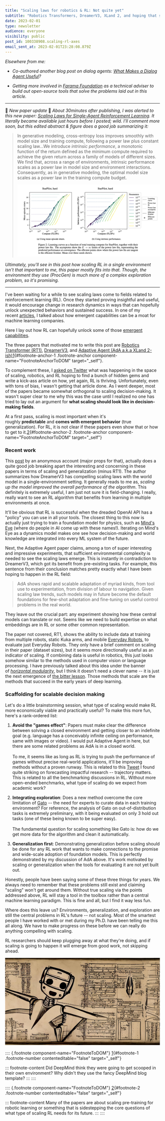 ```yaml
---
title: "Scaling laws for robotics & RL: Not quite yet"
subtitle: "Robotics Transformers, DreamerV3, XLand 2, and hoping that scaling laws are coming embodied AI."
date: 2023-02-01
type: newsletter
audience: everyone
visibility: public
post_id: 100338908.scaling-rl-axes
email_sent_at: 2023-02-01T23:28:08.879Z
---
```

*Elsewhere from me:*

-   *Co-authored another blog post on dialog agents: [What Makes a Dialog Agent Useful](https://huggingface.co/blog/dialog-agents)?*

-   *Getting more involved in [Farama Foundation](https://farama.org/) as a technical adviser to build out open-source tools that solve the problems laid out in this article.*

<div>

------------------------------------------------------------------------

</div>

🚨 *New paper update* 🚨 *About 30minutes after publishing, I was alerted to this new paper: [Scaling Laws for Single-Agent Reinforcement Learning](https://arxiv.org/abs/2301.13442). It literally became available just hours before I posted; wild. I'll comment more soon, but this edited abstract & figure does a good job summarizing it:*

> In generative modeling, cross-entropy loss improves smoothly with model size and training compute, following a power law plus constant scaling law...We introduce *intrinsic performance*, a monotonic function of the return defined as the minimum compute required to achieve the given return across a family of models of different sizes. We find that, across a range of environments, intrinsic performance scales as a power law in model size and environment interactions. Consequently, as in generative modeling, the optimal model size scales as a power law in the training compute budget.
>
> ![](images/100338908.scaling-rl-axes_8d353db9-d627-4312-b24e-ab707e79c220.png)

*Ultimately, you'll see in this post how scaling RL in a single environment isn't that important to me, this paper mostly fits into that. Though, the environment they use (ProcGen) is much more of a complex exploration problem, so it's promising.*

<div>

------------------------------------------------------------------------

</div>

I\'ve been waiting for a while to see scaling laws come to fields related to reinforcement learning (RL). Once they started proving insightful and useful, it would encourage change in research dynamics in ways that can hopefully unlock unexpected behaviors and sustained success. In one of my recent [articles](https://robotic.substack.com/p/ml-moats), I talked about how emergent capabilities can be a moat for machine learning companies.

Here I lay out how RL can hopefully unlock some of those [emergent capabilities](https://arxiv.org/abs/2206.07682).

The three papers that motivated me to write this post are [Robotics Transformer (RT1)](https://ai.googleblog.com/2022/12/rt-1-robotics-transformer-for-real.html), [DreamerV3](https://danijar.com/project/dreamerv3/), and [Adaptive Agent (AdA a.k.a XLand 2-ish)](https://sites.google.com/view/adaptive-agent/)[1](#footnote-1){#footnote-anchor-1 .footnote-anchor component-name="FootnoteAnchorToDOM" target="_self"}.

To complement these, I [asked on Twitter](https://twitter.com/natolambert/status/1617584067012329473) what was happening in the space of scaling, robotics, and RL hoping to find a bunch of hidden gems and write a kick-ass article on how, yet again, RL is thriving. Unfortunately, even with tons of bias, I wasn\'t getting that article done. As I went deeper, most of the papers became somewhat orthogonal to scaling decision-making. It wasn\'t super clear to me why this was the case until I realized no one has tried to lay out an argument for **what scaling should look like in decision-making fields**.

At a first pass, scaling is most important when it\'s roughly **predictable** and **comes with emergent behavior** (true generalization). For RL, it is not clear if these papers even show that or how to get to it.[2](#footnote-2){#footnote-anchor-2 .footnote-anchor component-name="FootnoteAnchorToDOM" target="_self"}

### Recent work

This [post](https://1a3orn.com/sub/machine-learning-scaling-comes-for-rl.html) by an anonymous account (major props for that), actually does a quite good job breaking apart the interesting and concerning in these papers in terms of scaling and generalization (minus RT1). The author summarizes how DreamerV3 has compelling scaling laws with the world model in a single-environment setting. It generally reads to me as, *scaling up the model improved the overall performance of the algorithm*. This definitely is extremely useful, I am just not sure it is field-changing. I really, really want to see an RL algorithm that benefits from learning in multiple environments at once.

It\'ll be obvious that RL is successful when the dreaded OpenAI API has a \"policy\" you can use in all your tools. The closest thing to this now is actually just trying to train a foundation model for physics, such as [Mind\'s Eye](https://arxiv.org/abs/2210.05359) (where do people in AI come up with these names!). Iterating on Mind\'s Eye as a dynamics model makes one see how decision-making and world knowledge are integrated into every ML system of the future.

Next, the Adaptive Agent paper claims, among a ton of super interesting and impressive experiments, that sufficient environmental complexity is needed to see the scaling laws emerge. This is instantly in contradiction to DreamerV3, which got its benefit from pre-existing tasks. For example, this sentence from their conclusion matches pretty exactly what I have been hoping to happen in the RL field:

> AdA shows rapid and scalable adaptation of myriad kinds, from tool use to experimentation, from division of labour to navigation. Given scaling law trends, such models may in future become the default foundations for few-shot adaptation and fine-tuning on useful control problems in the real world.

They leave out the crucial part: any experiment showing how these central models can translate or not. Seems like we need to build expertise on what embeddings are in RL or some other common representation.

The paper not covered, RT1, shows the ability to include data at training from multiple robots, static Kuka arms, and mobile [Everyday Robots](https://everydayrobots.com/), to evaluate just Everyday Robots. They only have a brief comment on scaling in their paper (dataset sizes), but it seems more directionally useful as an indicator of scaling. If combining data is useful in robotics, this just looks somehow similar to the methods used in computer vision or language processing. I have previously talked about this idea under the banner of *[horizontal modularity](https://robotic.substack.com/p/robotics-take-two)*, but I think it doesn\'t need a clever name \-- it is just the next emergence of [the bitter lesson](http://www.incompleteideas.net/IncIdeas/BitterLesson.html). Those methods that scale are the methods that succeed in the early years of deep learning.

### Scaffolding for scalable decision making

Let\'s do a little brainstorming session, what type of scaling would make RL more economically viable and practically useful? To make this more fun, here\'s a rank-ordered list:

1.  **Avoid the \"games effect\"**: Papers must make clear the difference between solving a closed environment and getting closer to an indefinite goal (e.g. language has a conceivably infinite ceiling on performance, same with images or video). I would put Adaptive Agent in here, but there are some related problems as AdA is in a closed world.\
    \
    To me, it seems like as long as RL is trying to push the performance of games without precise real-world applications, it\'ll be improving methods without a proven runway. This is related to this [Tweet](https://twitter.com/_jasonwei/status/1526589104758042624?s=46&t=PI7m7w1T83ISMk-NQHSs_g) I found quite striking on forecasting impactful research \-- trajectory matters. This is related to all the benchmarking discussions in RL. Without more open-ended benchmarks, what type of scaling do we expect from academic work?

2.  **Integrating exploration**: Does a new method overcome the core limitation of [Gato](https://www.deepmind.com/publications/a-generalist-agent) \-- the need for experts to curate data in each training environment? For reference, the analysis of Gato on out-of-distribution tasks is extremely preliminary, with it being evaluated on only 3 hold out tasks (one of these being known to be super easy).\
    \
    The fundamental question for scaling something like Gato is: how do we get more data for the algorithm and clean it automatically.

3.  **Generalization first**: Demonstrating generalization before scaling should be done for any RL work that wants to make connections to the promise and wide-scale adoption of foundation models. This is perfectly demonstrated by my discussion of AdA above. It\'s work motivated by scaling or generalization when the tools for evaluating it are not yet built out.

Honestly, people have been saying some of these three things for years. We always need to remember that these problems still exist and claiming \"scaling\" won\'t get around them. Without true scaling via the points addressed above, RL will stay a tool in the toolbox rather than a central machine learning paradigm. This is fine and all, but I find it way less fun.

Where does this leave us? Environments, generalization, and exploration are still the central problems in RL\'s future \-- not scaling. Most of the smartest people I have worked with or met during my Ph.D. have been telling me this all along. We have to make progress on these before we can really do anything compelling with scaling.

RL researchers should keep plugging away at what they're doing, and if scaling is going to happen it will emerge from good work, not skipping ahead.

![infinite_image.png (4).png](images/100338908.scaling-rl-axes_3325a03c-f617-4cf5-8b9b-2ccf6b71b034.png)

:::: {.footnote component-name="FootnoteToDOM"}
[1](#footnote-anchor-1){#footnote-1 .footnote-number contenteditable="false" target="_self"}

::: footnote-content
Did DeepMind think they were going to get scooped in their own environment? Why didn\'t they use the fancy DeepMind blog template?
:::
::::

:::: {.footnote component-name="FootnoteToDOM"}
[2](#footnote-anchor-2){#footnote-2 .footnote-number contenteditable="false" target="_self"}

::: footnote-content
Many of the papers are about scaling pre-training for robotic learning or something that is sidestepping the core questions of what type of scaling RL needs for its future.
:::
::::
